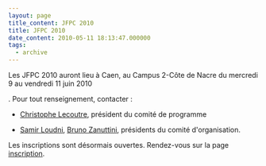 ```yaml
---
layout: page
title_content: JFPC 2010
title: JFPC 2010
date_content: 2010-05-11 18:13:47.000000
tags:
  - archive
---
```

Les JFPC 2010 auront lieu à Caen, au Campus 2-Côte de Nacre du mercredi 9 au
vendredi 11 juin 2010



. Pour tout renseignement, contacter :





  * [Christophe Lecoutre](mailto:lecoutre@cril.fr), président du comité de programme 


  * [Samir Loudni](mailto:samir.loudni@unicaen.fr), [Bruno Zanuttini](mailto:bruno.zanuttini@info.unicaen.fr), présidents du comité d'organisation. 




Les inscriptions sont désormais ouvertes. Rendez-vous sur la page
[inscription](http://jfpc2010.greyc.fr/inscription.php).


